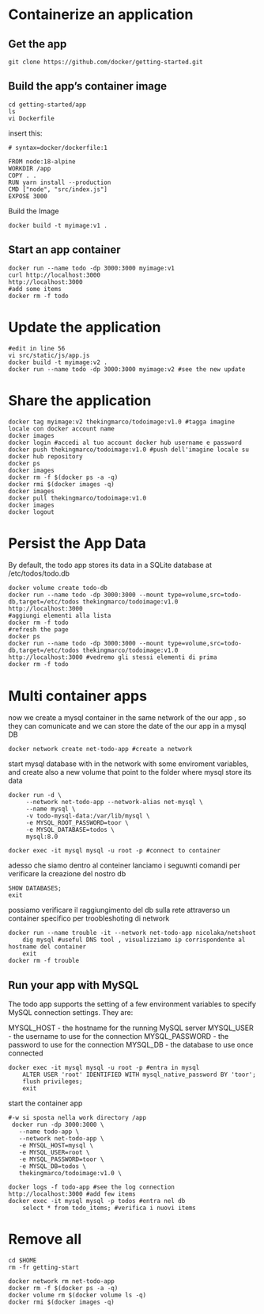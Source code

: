 # Containerize an application
## Get the app
```shell
git clone https://github.com/docker/getting-started.git
```
## Build the app’s container image
```shell
cd getting-started/app
ls
vi Dockerfile
```
insert this:
```shell
# syntax=docker/dockerfile:1
   
FROM node:18-alpine
WORKDIR /app
COPY . .
RUN yarn install --production
CMD ["node", "src/index.js"]
EXPOSE 3000
```
Build the Image
```shell
docker build -t myimage:v1 .
```
## Start an app container
```shell
docker run --name todo -dp 3000:3000 myimage:v1
curl http://localhost:3000
http://localhost:3000
#add some items
docker rm -f todo
```
# Update the application
```shell
#edit in line 56
vi src/static/js/app.js
docker build -t myimage:v2 .
docker run --name todo -dp 3000:3000 myimage:v2 #see the new update
```
# Share the application
```shell
docker tag myimage:v2 thekingmarco/todoimage:v1.0 #tagga imagine locale con docker account name
docker images
docker login #accedi al tuo account docker hub username e password
docker push thekingmarco/todoimage:v1.0 #push dell'imagine locale su docker hub repository
docker ps
docker images
docker rm -f $(docker ps -a -q)
docker rmi $(docker images -q)
docker images
docker pull thekingmarco/todoimage:v1.0
docker images
docker logout 
```
# Persist the App Data
By default, the todo app stores its data in a SQLite database at /etc/todos/todo.db
```shell
docker volume create todo-db
docker run --name todo -dp 3000:3000 --mount type=volume,src=todo-db,target=/etc/todos thekingmarco/todoimage:v1.0
http://localhost:3000 
#aggiungi elementi alla lista
docker rm -f todo
#refresh the page
docker ps
docker run --name todo -dp 3000:3000 --mount type=volume,src=todo-db,target=/etc/todos thekingmarco/todoimage:v1.0
http://localhost:3000 #vedremo gli stessi elementi di prima
docker rm -f todo
```

# Multi container apps
now we create a mysql container in the same network of the our app , so they can comunicate and we can store the date of the our app in a mysql DB
```shell
docker network create net-todo-app #create a network
```
start mysql database with in the network with some enviroment variables, and create also a new volume that point to the folder where mysql store its data
```shell
docker run -d \
     --network net-todo-app --network-alias net-mysql \
     --name mysql \
     -v todo-mysql-data:/var/lib/mysql \
     -e MYSQL_ROOT_PASSWORD=toor \
     -e MYSQL_DATABASE=todos \
     mysql:8.0

docker exec -it mysql mysql -u root -p #connect to container
```
adesso che siamo dentro al conteiner lanciamo i seguwnti comandi per verificare la creazione del nostro db
```shell
SHOW DATABASES; 
exit
```
possiamo verificare il raggiungimento del db sulla rete attraverso un container specifico per troobleshoting di network
```shell
docker run --name trouble -it --network net-todo-app nicolaka/netshoot
    dig mysql #useful DNS tool , visualizziamo ip corrispondente al hostname del container
    exit
docker rm -f trouble
```
## Run your app with MySQL
The todo app supports the setting of a few environment variables to specify MySQL connection settings. They are:

MYSQL_HOST - the hostname for the running MySQL server
MYSQL_USER - the username to use for the connection
MYSQL_PASSWORD - the password to use for the connection
MYSQL_DB - the database to use once connected
```shell
docker exec -it mysql mysql -u root -p #entra in mysql
    ALTER USER 'root' IDENTIFIED WITH mysql_native_password BY 'toor';
    flush privileges;
    exit
```
start the container app
```shell
#-w si sposta nella work directory /app
 docker run -dp 3000:3000 \
   --name todo-app \
   --network net-todo-app \
   -e MYSQL_HOST=mysql \
   -e MYSQL_USER=root \
   -e MYSQL_PASSWORD=toor \
   -e MYSQL_DB=todos \
   thekingmarco/todoimage:v1.0 \

docker logs -f todo-app #see the log connection
http://localhost:3000 #add few items
docker exec -it mysql mysql -p todos #entra nel db
    select * from todo_items; #verifica i nuovi items
```


# Remove all
```shell
cd $HOME
rm -fr getting-start

docker network rm net-todo-app
docker rm -f $(docker ps -a -q)
docker volume rm $(docker volume ls -q)
docker rmi $(docker images -q)
```